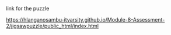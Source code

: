 link for the puzzle

https://hlanganosambu-itvarsity.github.io/Module-8-Assessment-2/jigsawpuzzle/public_html/index.html
